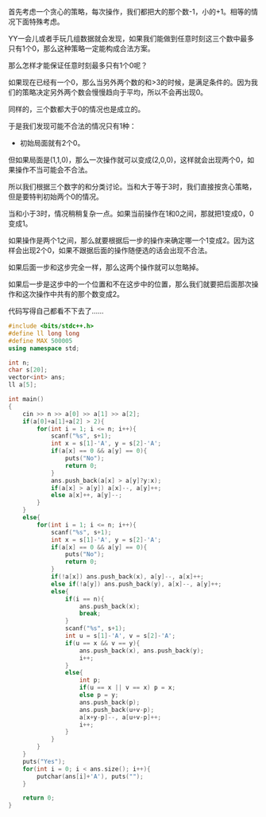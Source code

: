 首先考虑一个贪心的策略，每次操作，我们都把大的那个数-1，小的+1。相等的情况下面特殊考虑。

YY一会儿或者手玩几组数据就会发现，如果我们能做到任意时刻这三个数中最多只有1个0，那么这种策略一定能构成合法方案。

那么怎样才能保证任意时刻最多只有1个0呢？

如果现在已经有一个0，那么当另外两个数的和>3的时候，是满足条件的。因为我们的策略决定另外两个数会慢慢趋向于平均，所以不会再出现0。

同样的，三个数都大于0的情况也是成立的。

于是我们发现可能不合法的情况只有1种：

- 初始局面就有2个0。

但如果局面是(1,1,0)，那么一次操作就可以变成(2,0,0)，这样就会出现两个0，如果操作不当可能会不合法。

所以我们根据三个数字的和分类讨论。当和大于等于3时，我们直接按贪心策略，但是要特判初始两个0的情况。

当和小于3时，情况稍稍复杂一点。如果当前操作在1和0之间，那就把1变成0，0变成1。

如果操作是两个1之间，那么就要根据后一步的操作来确定哪一个1变成2。因为这样会出现2个0，如果不跟据后面的操作随便选的话会出现不合法。

如果后面一步和这步完全一样，那么这两个操作就可以忽略掉。

如果后一步是这步中的一个位置和不在这步中的位置，那么我们就要把后面那次操作和这次操作中共有的那个数变成2。

代码写得自己都看不下去了……

```cpp
#include <bits/stdc++.h>
#define ll long long
#define MAX 500005
using namespace std;

int n;
char s[20];
vector<int> ans;
ll a[5];

int main()
{
    cin >> n >> a[0] >> a[1] >> a[2];
    if(a[0]+a[1]+a[2] > 2){
        for(int i = 1; i <= n; i++){
            scanf("%s", s+1);
            int x = s[1]-'A', y = s[2]-'A';
            if(a[x] == 0 && a[y] == 0){
                puts("No");
                return 0;
            }
            ans.push_back(a[x] > a[y]?y:x);
            if(a[x] > a[y]) a[x]--, a[y]++;
            else a[x]++, a[y]--;
        }
    }
    else{
        for(int i = 1; i <= n; i++){
            scanf("%s", s+1);
            int x = s[1]-'A', y = s[2]-'A';
            if(a[x] == 0 && a[y] == 0){
                puts("No");
                return 0;
            }
            if(!a[x]) ans.push_back(x), a[y]--, a[x]++;
            else if(!a[y]) ans.push_back(y), a[x]--, a[y]++;
            else{
                if(i == n){
                    ans.push_back(x);
                    break;
                }
                scanf("%s", s+1);
                int u = s[1]-'A', v = s[2]-'A';
                if(u == x && v == y){
                    ans.push_back(x), ans.push_back(y);
                    i++;
                }
                else{
                    int p;
                    if(u == x || v == x) p = x;
                    else p = y;
                    ans.push_back(p);
                    ans.push_back(u+v-p);
                    a[x+y-p]--, a[u+v-p]++;
                    i++;
                }
            }
        }
    }
    puts("Yes");
    for(int i = 0; i < ans.size(); i++){
        putchar(ans[i]+'A'), puts("");
    }

    return 0;
}

```